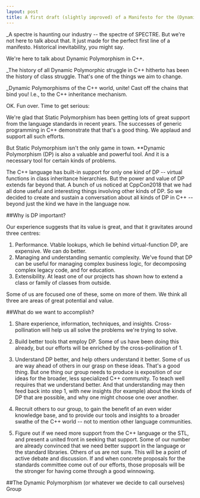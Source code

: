 ```yaml
---
layout: post
title: A first draft (slightly improved) of a Manifesto for the (Dynamic Polymorphism) Group
---
```


_A spectre is haunting our industry -- the spectre of SPECTRE.
But we're not here to talk about that. It just made for the perfect first line of a manifesto. Historical inevitability, you might say.

We're here to talk about Dynamic Polymorphism in C++.

_The history of all Dynamic Polymorphic struggle in C++ hitherto has been the history of class struggle. 
That's one of the things we aim to change.

_Dynamic Polymorphisms of the C++ world, unite! Cast off the chains that bind you! I.e., to the C++ inheritance mechanism.

OK. Fun over. Time to get serious:

We're glad that Static Polymorphism has been getting lots of great support from the language standards in recent years.
The successes of generic programming in C++ demonstrate that that's a good thing.
We applaud and support all such efforts.

But Static Polymorphism isn't the only game in town.
**Dynamic Polymorphism (DP) is also a valuable and powerful tool.
And it is a necessary tool for certain kinds of problems.

The C++ language has built-in support for only one kind of DP -- virtual functions in class inheritance hierarchies.
But the power and value of DP extends far beyond that.
A bunch of us noticed at CppCon2018 that we had all done useful and interesting things involving other kinds of DP.
So we decided to create and sustain a conversation about all kinds of DP in C++ -- beyond just the kind we have in the language now.

##Why is DP important?

Our experience suggests that its value is great, and that it gravitates around three centres:

1. Performance. Vtable lookups, which lie behind virtual-function DP, are expensive. We can do better.
2. Managing and understanding semantic complexity. 
We've found that DP can be useful for managing complex business logic, for decomposing complex legacy code, and for education.
3. Extensibility. At least one of our projects has shown how to extend a class or family of classes from outside.

Some of us are focused one of these, some on more of them. We think all three are areas of great potential and value.

##What do we want to accomplish?

1. Share experience, information, techniques, and insights.
Cross-pollination will help us all solve the problems we're trying to solve.

2. Build better tools that employ DP.
Some of us have been doing this already, but our efforts will be enriched by the cross-pollination of 1.

3. Understand DP better, and help others understand it better.
Some of us are way ahead of others in our grasp on these ideas.
That's a good thing.
But one thing our group needs to produce is exposition of our ideas for the broader, less specialized C++ community.
To teach well requires that we understand better.
And that understanding may then feed back into step 1, with new insights (for example) about the kinds of DP that are possible,
and why one might choose one over another.

4. Recruit others to our group, to gain the benefit of an even wider knowledge base, and to provide our tools and insights
to a broader swathe of the C++ world -- not to mention other language communities.

5. Figure out if we need more support from the C++ language or the STL, and present a united front in seeking that support.
Some of our number are already convinced that we need better support in the language or the standard libraries.
Others of us are not sure.
This will be a point of active debate and discussion.
If and when concrete proposals for the standards committee come out of our efforts, those proposals will be the stronger for
having come through a good winnowing.

##The Dynamic Polymorphism (or whatever we decide to call ourselves) Group
